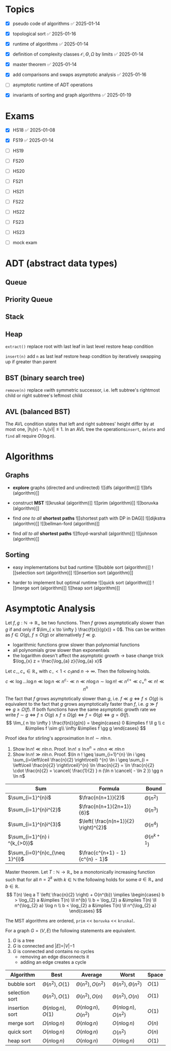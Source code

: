 	
# Topics

- [x] pseudo code of algorithms ✅ 2025-01-14
- [x] topological sort ✅ 2025-01-16
- [x] runtime of algorithms ✅ 2025-01-14
- [x] definition of complexity classes $\mathcal{O}, \Theta, \Omega$ by limits ✅ 2025-01-14
- [x] master theorem ✅ 2025-01-14
- [x] add comparisons and swaps asymptotic analysis ✅ 2025-01-16
- [ ] asymptotic runtime of ADT operations
- [x] invariants of sorting and graph algorithms ✅ 2025-01-19




# Exams

- [x] HS18 ✅ 2025-01-08
- [x] FS19 ✅ 2025-01-14
- [ ] HS19
- [ ] FS20
- [ ] HS20
- [ ] FS21
- [ ] HS21
- [ ] FS22
- [ ] HS22
- [ ] FS23
- [ ] HS23
- [ ] mock exam


# ADT (abstract data types)


## Queue

## Priority Queue

## Stack


## Heap

`extract()`
	replace root with last leaf in last level
	restore heap condition

`insert(n)`
	add `n` as last leaf
	restore heap condition by iteratively swapping up if greater than parent

## BST (binary search tree)

`remove(n)`
	replace `n`with symmetric successor, i.e. left subtree's rightmost child or right subtree's leftmost child

## AVL (balanced BST)

The AVL condition states that left and right subtrees' height differ by at most one, $|h_{l}(v) - h_{r}(v)| \leq 1$.  In an AVL tree the operations`insert`, `delete` and `find` all require $O(\log n)$.




# Algorithms

## Graphs

- **explore** graphs (directed and undirected)
	![[dfs (algorithm)]]
	![[bfs (algorithm)]]

- construct **MST**
	![[kruskal (algorithm)]]
	![[prim (algorithm)]]
	![[boruvka (algorithm)]]

- find *one to all* **shortest paths**
	![[shortest path with DP in DAG]]
	![[dijkstra (algorithm)]]
	![[bellman-ford (algorithm)]]

- find *all to all* **shortest paths**
	![[floyd-warshall (algorithm)]]
	![[johnson (algorithm)]]

## Sorting

- easy implementations but bad runtime
	![[bubble sort (algorithm)]]
	![[selection sort (algorithm)]]
	![[insertion sort (algorithm)]]

- harder to implement but optimal runtime
	![[quick sort (algorithm)]]
	![[merge sort (algorithm)]]
	![[heap sort (algorithm)]]


# Asymptotic Analysis


Let $f, g : \mathbb{N} \to \mathbb{R}_{+}$ be two functions. Then $f$ grows asymptotically slower than $g$ if and only if $\lim_{ x \to \infty } \frac{f(x)}{g(x)} = 0$. This can be written as $f \in O(g)$, $f \leq O(g)$ or alternatively $f \ll g$.
- logarithmic functions grow slower than polynomial functions
- all polynomials grow slower than exponentials
- the logarithm doesn't affect the asymptotic growth -> base change trick $\log_{x} z = \frac{\log_{a} z}{\log_{a} x}$

Let $c_{-}, c_{+} \in \mathbb{R}_{+}$ with $c_{-} < 1 < c_{1}$and $n \to \infty$. Then the following holds.
$$
c \ll \log \dots \log n \ll \log n \ll  n^{c_{-}} \ll n \ll n \log n \sim \log n! \ll n^{c+} \ll c_{+}^{n} \ll n! \ll n^{n}
$$

The fact that $f$ grows asymptotically slower than $g$, i.e. $f \ll g \iff f \leq O(g)$ is equivalent to the fact that $g$ grows asymptotically faster than $f$, i.e. $g \gg f \iff g \geq \Omega{(f)}$. If both functions have the same asymptotic growth rate we write $f \sim g \iff f \leq O(g) \land f \leq \Omega(g) \iff f  = \Theta(g) \iff g = \Theta(f)$.  
$$
\lim_{ n \to \infty } \frac{f(n)}{g(n)} = \begin{cases}
0 &\implies f \ll g \\
c &\implies f \sim g\\
\infty &\implies f \gg g
\end{cases}
$$

Proof idea for stirling's approximation $\ln n! \sim n \ln n$.
1. Show $\ln n! \ll n \ln n$. Proof. $\ln n! \leq \ln n^{n} = n \ln n \ll n \ln n$
2. Show $\ln n! \gg n \ln n$. Proof. $\ln n ! \geq \sum_{i=1}^{n} \ln i \geq \sum_{i=\left\lceil  \frac{n}{2}  \right\rceil} ^{n} \ln i \geq \sum_{i = \left\lceil  \frac{n}{2}  \right\rceil}^{n} \ln \frac{n}{2} = \ln \frac{n}{2} \cdot \frac{n}{2} = \cancel{ \frac{1}{2} } n (\ln n \cancel{ - \ln 2 }) \gg n \ln n$


| Sum                            | Formula                               | Bound             |
| ------------------------------ | ------------------------------------- | ----------------- |
| $\sum_{i=1}^{n}i$              | $\frac{n(n+1)}{2}$                    | $\Theta(n^{2})$   |
| $\sum_{i=1}^{n}i^{2}$          | $\frac{n(n+1)(2n+1)}{6}$              | $\Theta(n^{3})$   |
| $\sum_{i=1}^{n}i^{3}$          | $\left( \frac{n(n+1)}{2} \right)^{2}$ | $\Theta(n^{4})$   |
| $\sum_{i=1}^{n} i ^{k_{>0}}$   |                                       | $\Theta(n^{k+1})$ |
| $\sum_{i=0}^{n}c_{\neq 1}^{i}$ | $\frac{c^{n+1} - 1}{c^{n} - 1}$       |                   |

Master theorem. Let $T : \mathbb{N} \to \mathbb{R}_{+}$ be a monotonically increasing function such that for all $n = 2 ^{k}$ with $k \in \mathbb{N}$ the following holds for some $a \in \mathbb{R}_{+}$ and $b \in \mathbb{R}$.
$$
T(n) \leq a T \left( \frac{n}{2} \right) + O(n^{b}) \implies \begin{cases}
b > \log_{2} a &\implies T(n) \ll n^{b} \\
b = \log_{2} a &\implies T(n) \ll n^{\log_{2} a} \log n \\
b < \log_{2} a &\implies T(n) \ll n^{\log_{2} a}
\end{cases}
$$

The MST algorithms are ordered, `prim` << `boruvka` << `kruskal`.

For a graph $G = (V, E)$ the following statements are equivalent.
1. $G$ is a tree
2. $G$ is connected and $|E] = |V| - 1$
3. $G$ is connected and contains no cycles
   - removing an edge disconnects it
   - adding an edge creates a cycle



| Algorithm      | Best                     | Average                      | Worst                          | Space  |
| -------------- | ------------------------ | ---------------------------- | ------------------------------ | ------ |
| bubble sort    | $\Theta(n^{2}), O(1)$    | $\Theta(n^{2}), O(n^{2})$    | $\Theta(n^{2}), \Theta(n^{2})$ | $O(1)$ |
| selection sort | $\Theta(n^{2}), O(1)$    | $\Theta(n^{2}), O(n)$        | $\Theta(n^{2}), O(n)$          | $O(1)$ |
| insertion sort | $\Theta(n \log n), O(1)$ | $\Theta(n \log n), O(n^{2})$ | $\Theta(n \log n), O(n^{2})$   | $O(1)$ |
| merge sort     | $\Omega(n \log n)$       | $\Theta(n \log n)$           | $O(n \log n)$                  | $O(n)$ |
| quick sort     | $O(n \log n)$            | $O(n \log n)$                | $O(n^{2})$                     | $O(n)$ |
| heap sort      | $O(n \log n)$            | $O(n \log n)$                | $O(n \log n)$                  | $O(1)$ |


